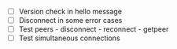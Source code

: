 - [ ] Version check in hello message
- [ ] Disconnect in some error cases
- [ ] Test peers - disconnect - reconnect - getpeer
- [ ] Test simultaneous connections